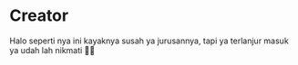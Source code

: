 # Creator
Halo seperti nya ini kayaknya susah ya jurusannya, tapi ya terlanjur masuk ya udah lah nikmati 🥶🥶
